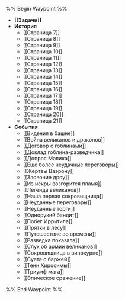 %% Begin Waypoint %%
- **[[Задачи]]**
- **История**
	- [[Страница 7]]
	- [[Страница 8]]
	- [[Страница 9]]
	- [[Страница 10]]
	- [[Страница 11]]
	- [[Страница 12]]
	- [[Страница 13]]
	- [[Страница 14]]
	- [[Страница 15]]
	- [[Страница 16]]
	- [[Страница 17]]
	- [[Страница 18]]
	- [[Страница 19]]
	- [[Страница 20]]
	- [[Страница 21]]
- **События**
	- [[Видения в башне]]
	- [[Война великанов и драконов]]
	- [[Договор с гоблинами]]
	- [[Доклад гоблина-разведчика]]
	- [[Допрос Малика]]
	- [[Еще более неудачные переговоры]]
	- [[Жертвы Ваэрону]]
	- [[Зловоние дроу]]
	- [[Из искры возгорится пламя]]
	- [[Легенда великанов]]
	- [[Наша первая сокровищница]]
	- [[Неудачные переговоры]]
	- [[Неудачные торги]]
	- [[Однорукий бандит]]
	- [[Побег Ирритила]]
	- [[Прятки в лесу]]
	- [[Путешествие во времени]]
	- [[Разведка показала]]
	- [[Слух об армии великанов]]
	- [[Сокровищница в винокурне]]
	- [[Суета с баржей]]
	- [[Тени Хиросимы]]
	- [[Триумф мага]]
	- [[Эпическое сражение]]

%% End Waypoint %%
